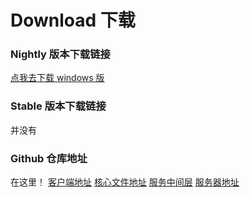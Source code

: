 # Download 下载

### Nightly 版本下载链接
[点我去下载 windows 版](./nightly_newest.rar)

### Stable 版本下载链接
并没有

### Github 仓库地址
在这里！
[客户端地址](https://github.com/5av1ng/shapoist_client)
[核心文件地址](https://github.com/5av1ng/shapoist_core)
[服务中间层](https://github.com/5av1ng/shapoist_request)
[服务器地址](https://github.com/5av1ng/shapoist_server)